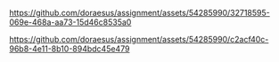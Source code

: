 


https://github.com/doraesus/assignment/assets/54285990/32718595-069e-468a-aa73-15d46c8535a0


https://github.com/doraesus/assignment/assets/54285990/c2acf40c-96b8-4e11-8b10-894bdc45e479

